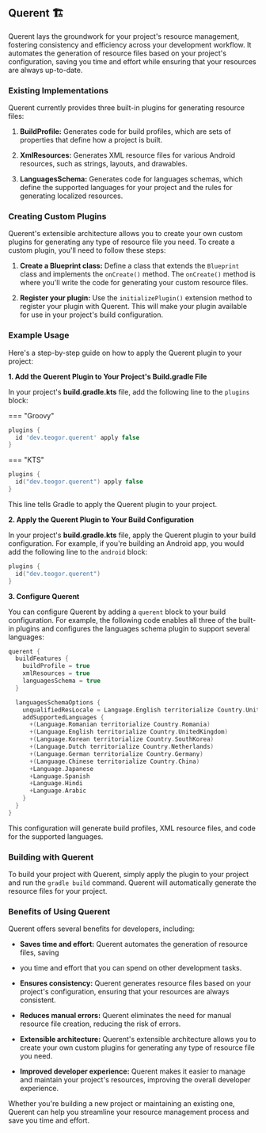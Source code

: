 ## Querent 🏗️

Querent lays the groundwork for your project's resource management, fostering consistency
and efficiency across your development workflow. It automates the generation of resource
files based on your project's configuration, saving you time and effort while ensuring
that your resources are always up-to-date.

### Existing Implementations

Querent currently provides three built-in plugins for generating resource files:

1. **BuildProfile:** Generates code for build profiles, which are sets of properties
that define how a project is built.

2. **XmlResources:** Generates XML resource files for various Android resources, such as
strings, layouts, and drawables.

3. **LanguagesSchema:** Generates code for languages schemas, which define the supported
languages for your project and the rules for generating localized resources.

### Creating Custom Plugins

Querent's extensible architecture allows you to create your own custom plugins for generating
any type of resource file you need. To create a custom plugin, you'll need to follow these
steps:

1. **Create a Blueprint class:** Define a class that extends the `Blueprint` class and
implements the `onCreate()` method. The `onCreate()` method is where you'll write the
code for generating your custom resource files.

2. **Register your plugin:** Use the `initializePlugin()` extension method to register
your plugin with Querent. This will make your plugin available for use in your project's
build configuration.

### Example Usage

Here's a step-by-step guide on how to apply the Querent plugin to your project:

**1. Add the Querent Plugin to Your Project's Build.gradle File**

In your project's **build.gradle.kts** file, add the following line to the `plugins` block:

=== "Groovy"

```Groovy
plugins {
  id 'dev.teogor.querent' apply false
}
```

=== "KTS"

```kotlin
plugins {
  id("dev.teogor.querent") apply false
}
```

This line tells Gradle to apply the Querent plugin to your project.

**2. Apply the Querent Plugin to Your Build Configuration**

In your project's **build.gradle.kts** file, apply the Querent plugin to your build
configuration. For example, if you're building an Android app, you would add the following
line to the `android` block:

```kotlin
plugins {
  id("dev.teogor.querent")
}
```

**3. Configure Querent**

You can configure Querent by adding a `querent` block to your build configuration. For example,
the following code enables all three of the built-in plugins and configures the languages
schema plugin to support several languages:

```kotlin
querent {
  buildFeatures {
    buildProfile = true
    xmlResources = true
    languagesSchema = true
  }

  languagesSchemaOptions {
    unqualifiedResLocale = Language.English territorialize Country.UnitedStates
    addSupportedLanguages {
      +(Language.Romanian territorialize Country.Romania)
      +(Language.English territorialize Country.UnitedKingdom)
      +(Language.Korean territorialize Country.SouthKorea)
      +(Language.Dutch territorialize Country.Netherlands)
      +(Language.German territorialize Country.Germany)
      +(Language.Chinese territorialize Country.China)
      +Language.Japanese
      +Language.Spanish
      +Language.Hindi
      +Language.Arabic
    }
  }
}
```

This configuration will generate build profiles, XML resource files, and code for the
supported languages.

### Building with Querent

To build your project with Querent, simply apply the plugin to your project and run
the `gradle build` command. Querent will automatically generate the resource files for
your project.

### Benefits of Using Querent

Querent offers several benefits for developers, including:

* **Saves time and effort:** Querent automates the generation of resource files, saving
* you time and effort that you can spend on other development tasks.

* **Ensures consistency:** Querent generates resource files based on your project's
configuration, ensuring that your resources are always consistent.

* **Reduces manual errors:** Querent eliminates the need for manual resource file creation,
reducing the risk of errors.

* **Extensible architecture:** Querent's extensible architecture allows you to create your
own custom plugins for generating any type of resource file you need.

* **Improved developer experience:** Querent makes it easier to manage and maintain your
project's resources, improving the overall developer experience.

Whether you're building a new project or maintaining an existing one, Querent can help you
streamline your resource management process and save you time and effort.
